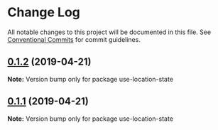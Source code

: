 # Change Log

All notable changes to this project will be documented in this file.
See [Conventional Commits](https://conventionalcommits.org) for commit guidelines.

## [0.1.2](https://github.com/xiel/location-state/compare/v0.1.1...v0.1.2) (2019-04-21)

**Note:** Version bump only for package use-location-state





## [0.1.1](https://github.com/xiel/location-state/compare/v0.0.1-alpha.2...v0.1.1) (2019-04-21)

**Note:** Version bump only for package use-location-state
